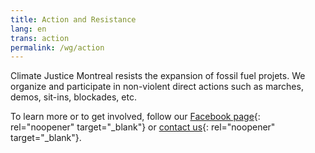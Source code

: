 ```yaml
---
title: Action and Resistance
lang: en
trans: action
permalink: /wg/action
---
```

Climate Justice Montreal resists the expansion of fossil fuel projets. We organize and participate in non-violent direct actions such as marches, demos, sit-ins, blockades, etc.

To learn more or to get involved, follow our [Facebook page](https://www.facebook.com/ClimateJusticeMontreal){: rel="noopener" target="_blank"} or [contact us](mailto:justiceclimatiquemtl@gmail.com){: rel="noopener" target="_blank"}.
